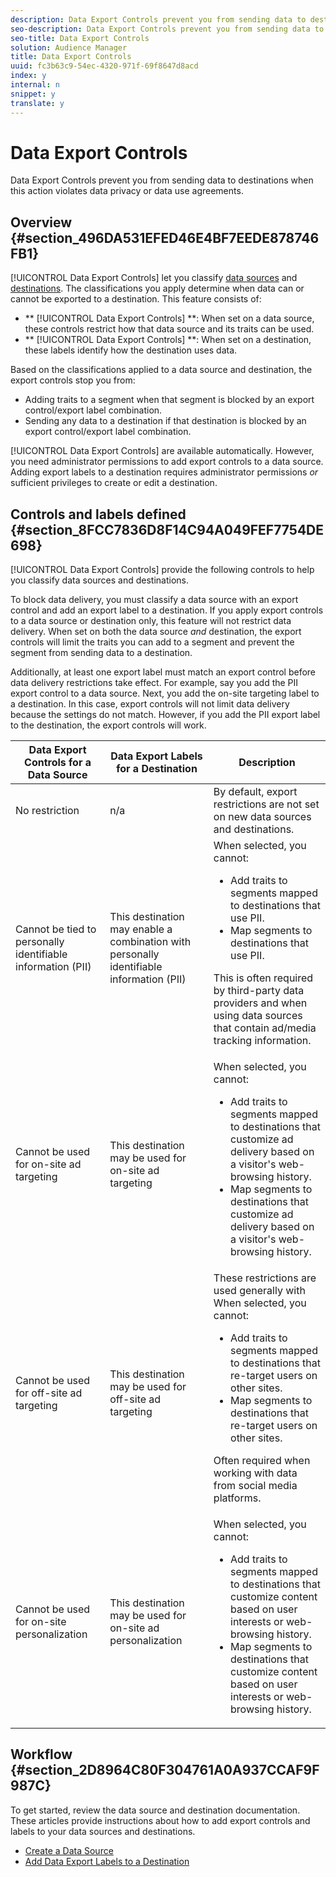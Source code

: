 ```yaml
---
description: Data Export Controls prevent you from sending data to destinations when this action violates data privacy or data use agreements.
seo-description: Data Export Controls prevent you from sending data to destinations when this action violates data privacy or data use agreements.
seo-title: Data Export Controls
solution: Audience Manager
title: Data Export Controls
uuid: fc3b63c9-54ec-4320-971f-69f8647d8acd
index: y
internal: n
snippet: y
translate: y
---
```


# Data Export Controls

Data Export Controls prevent you from sending data to destinations when this action violates data privacy or data use agreements.

## Overview {#section_496DA531EFED46E4BF7EEDE878746FB1}

[!UICONTROL Data Export Controls] let you classify [data sources](../c_features/datasources-list-and-settings.md#concept_DC7CC030739C436C947078C7877C15AD) and [destinations](../c_features/destinations/destinations.md#concept_5BDA346C376C4B719EA394108AB2735A). The classifications you apply determine when data can or cannot be exported to a destination. This feature consists of:

* ** [!UICONTROL Data Export Controls] **: When set on a data source, these controls restrict how that data source and its traits can be used. 
* ** [!UICONTROL Data Export Controls] **: When set on a destination, these labels identify how the destination uses data.

Based on the classifications applied to a data source and destination, the export controls stop you from:

* Adding traits to a segment when that segment is blocked by an export control/export label combination. 
* Sending any data to a destination if that destination is blocked by an export control/export label combination.

[!UICONTROL Data Export Controls] are available automatically. However, you need administrator permissions to add export controls to a data source. Adding export labels to a destination requires administrator permissions *or* sufficient privileges to create or edit a destination.

## Controls and labels defined {#section_8FCC7836D8F14C94A049FEF7754DE698}

[!UICONTROL Data Export Controls] provide the following controls to help you classify data sources and destinations.

To block data delivery, you must classify a data source with an export control and add an export label to a destination. If you apply export controls to a data source or destination only, this feature will not restrict data delivery. When set on both the data source *and* destination, the export controls will limit the traits you can add to a segment and prevent the segment from sending data to a destination.

Additionally, at least one export label must match an export control before data delivery restrictions take effect. For example, say you add the PII export control to a data source. Next, you add the on-site targeting label to a destination. In this case, export controls will not limit data delivery because the settings do not match. However, if you add the PII export label to the destination, the export controls will work.

<table id="table_7D1F0270B5604A82B96A13CC49C937C0"> 
 <thead> 
  <tr> 
   <th colname="col1" class="entry"> Data Export Controls for a Data Source </th> 
   <th colname="col2" class="entry"> Data Export Labels for a Destination </th> 
   <th colname="col3" class="entry"> Description </th> 
  </tr> 
 </thead>
 <tbody> 
  <tr> 
   <td colname="col1"> <span class="uicontrol"> No restriction</span> </td> 
   <td colname="col2"> n/a </td> 
   <td colname="col3"> By default, export restrictions are not set on new data sources and destinations. </td> 
  </tr> 
  <tr> 
   <td colname="col1"> <span class="uicontrol"> Cannot be tied to personally identifiable information</span> (PII) </td> 
   <td colname="col2"> <span class="uicontrol"> This destination may enable a combination with personally identifiable information (PII)</span> </td> 
   <td colname="col3">When selected, you cannot: 
    <ul id="ul_0D5A4D0373374217A4BACDFC3BB2F79D"> 
     <li id="li_C32FC26C6E814412A1C73B840E81BB68">Add traits to segments mapped to destinations that use PII. </li> 
     <li id="li_BF4FD10807AF4E109CEA22FBD3F6F9B3">Map segments to destinations that use PII. </li> 
    </ul> <p>This is often required by third-party data providers and when using data sources that contain ad/media tracking information. </p> </td> 
  </tr> 
  <tr> 
   <td colname="col1"> <span class="uicontrol"> Cannot be used for on-site ad targeting</span> </td> 
   <td colname="col2"> <span class="uicontrol"> This destination may be used for on-site ad targeting</span> </td> 
   <td colname="col3">When selected, you cannot: 
    <ul id="ul_5B17972E7E0C424A833AD540DFF3CBF2"> 
     <li id="li_05810CEAC8CB4616BB2D52DDDADA84A8">Add traits to segments mapped to destinations that customize ad delivery based on a visitor's web-browsing history. </li> 
     <li id="li_B2C3479ECEA74F49B9A2CFDDEE128DF3">Map segments to destinations that customize ad delivery based on a visitor's web-browsing history. </li> 
    </ul> </td> 
  </tr> 
  <tr> 
   <td colname="col1"> <span class="uicontrol"> Cannot be used for off-site ad targeting</span> </td> 
   <td colname="col2"> <span class="uicontrol"> This destination may be used for off-site ad targeting</span> </td> 
   <td colname="col3">These restrictions are used generally with When selected, you cannot: 
    <ul id="ul_B9352FF5282C481BA3A24C581217A156"> 
     <li id="li_0F89583A603D4CD8804724954CFD52C6">Add traits to segments mapped to destinations that re-target users on other sites. </li> 
     <li id="li_ABDD8BEDE9AF411695C7BDF9AE522BA7">Map segments to destinations that re-target users on other sites. </li> 
    </ul> <p>Often required when working with data from social media platforms. </p> </td> 
  </tr> 
  <tr> 
   <td colname="col1"> <span class="uicontrol"> Cannot be used for on-site personalization</span> </td> 
   <td colname="col2"> <span class="uicontrol"> This destination may be used for on-site ad personalization</span> </td> 
   <td colname="col3">When selected, you cannot: 
    <ul id="ul_3360EB209E07402A863F0E7473B99D3F"> 
     <li id="li_88B3842B67E040EB9DC0BBEB8E5EC251">Add traits to segments mapped to destinations that customize content based on user interests or web-browsing history. </li> 
     <li id="li_6506254CCE6546039A3D82B60368C8B4">Map segments to destinations that customize content based on user interests or web-browsing history. </li> 
    </ul> </td> 
  </tr> 
 </tbody> 
</table>

## Workflow {#section_2D8964C80F304761A0A937CCAF9F987C}

To get started, review the data source and destination documentation. These articles provide instructions about how to add export controls and labels to your data sources and destinations.

* [Create a Data Source](../c_features/manage-datasources.md#concept_3B7696B3EC77416492D3B99EBD79EA44) 
* [Add Data Export Labels to a Destination](../c_features/destinations/manage-destinations.md#task_A4BA30472E6F4687AC3F1B33F51909D9)

